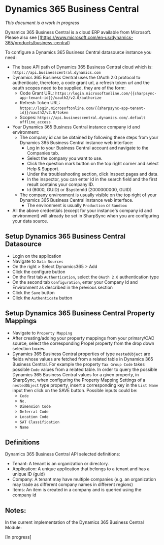 # Dynamics 365 Business Central

<em>This document is a work in progress</em>

Dynamics 365 Business Central is a cloud ERP available from Microsoft. Please also see [(https://www.microsoft.com/en-us/dynamics-365/products/business-central)

To configure a Dynamics 365 Business Central datasource instance you need:
* The base API path of Dynamics 365 Business Central cloud which is: `https://api.businesscentral.dynamics.com`
* Dynamics 365 Business Central uses the OAuth 2.0 protocol to authenticate, therefore, a code grant url, a refresh token url and the oauth scopes need to be supplied, they are of the form:
    * Code Grant URL: `https://login.microsoftonline.com/{{sharpsync-app-tenant-id}}/oauth2/v2.0/authorize`
    * Refresh Token URL: `https://login.microsoftonline.com/{{sharpsync-app-tenant-id}}/oauth2/v2.0/token`
    * Scopes: `https://api.businesscentral.dynamics.com/.default offline_access`
* Your Dynamics 365 Business Central instance company id and environment:
    * The company id can be obtained by following these steps from your Dynamics 365 Business Central instance web interface:
      * Log in to your Business Central account and navigate to the Companies tab.
      * Select the company you want to use.
      * Click the question mark button on the top right corner and select Help & Support.
      * Under the troubleshooting section, click Inspect pages and data.
      * In the inspector, you can enter Id in the search field and the first result contains your company ID.
      * Id (8000, GUID) or $systemId (2000000000, GUID)
    * The company environment is usually visible on the top right of your Dynamics 365 Business Central instance web interface.
      * The environment is usually `Production` or `Sandbox`
* All the above credentials (except for your instance's company id and environment) will already be set in SharpSync when you are configuring your data source.
    

## Setup Dynamics 365 Business Central Datasource

* Login on the application
* Navigate to `Data Sources`
* On the right > Select Dynamics365 > Add
* Click the configure button
* On the first tab `Authentication`, select the `OAuth 2.0` authentication type
* On the second tab `Configuration`, enter your Company Id and Environment as described in the previous section
* Click the `Save` button
* Click the `Authenticate` button

## Setup Dynamics 365 Business Central Property Mappings

* Navigate to `Property Mapping`
* After creating/adding your property mappings from your primary/CAD source, select the corresponding Propel property from the drop down selection boxes.
* Dynamics 365 Business Central properties of type `nestedObject` are fields whose values are fetched from a related table in Dynamics 365 Business Central. For example the property `Tax Group Code` takes possible `Code` values from a related table. In order to query the possible Dynamics 365 Business Central values for a given property, in SharpSync, when configuring the Property Mapping Settings of a `nestedObject` type property, insert a corresponding key in the `List Name` input then click on the SAVE button. Possible inputs could be:
   * `Code`
   * `No.`
   * `Dimension Code`
   * `Deferral Code`
   * `Location Code`
   * `SAT Classification`
   * `Name`

## Definitions

Dynamics 365 Business Central API selected definitions:

* Tenant: A tenant is an organization or directory.
* Application: A unique application that belongs to a tenant and has a unique ID (guid)
* Company: A tenant may have multiple companies (e.g. an organization may trade as different company names in different regions)
* Items: An item is created in a company and is queried using the company id

## Notes:

In the current implementation of the Dynamics 365 Business Central Module:


[In progress]

